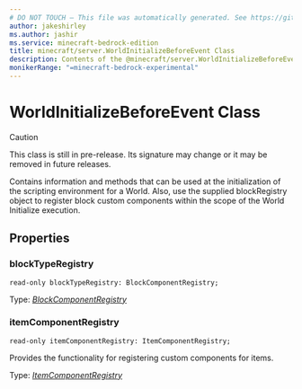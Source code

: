 ```yaml
---
# DO NOT TOUCH — This file was automatically generated. See https://github.com/mojang/minecraftapidocsgenerator to modify descriptions, examples, etc.
author: jakeshirley
ms.author: jashir
ms.service: minecraft-bedrock-edition
title: minecraft/server.WorldInitializeBeforeEvent Class
description: Contents of the @minecraft/server.WorldInitializeBeforeEvent class.
monikerRange: "=minecraft-bedrock-experimental"
---
```

# WorldInitializeBeforeEvent Class

> [!CAUTION]
> This class is still in pre-release.  Its signature may change or it may be removed in future releases.

Contains information and methods that can be used at the initialization of the scripting environment for a World. Also, use the supplied blockRegistry object to register block custom components within the scope of the World Initialize execution.

## Properties

### **blockTypeRegistry**
`read-only blockTypeRegistry: BlockComponentRegistry;`

Type: [*BlockComponentRegistry*](BlockComponentRegistry.md)

### **itemComponentRegistry**
`read-only itemComponentRegistry: ItemComponentRegistry;`

Provides the functionality for registering custom components for items.

Type: [*ItemComponentRegistry*](ItemComponentRegistry.md)
